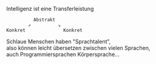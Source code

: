 Intelligenz ist eine Transferleistung

```
          Abstrakt
        ↗          ↘
Konkret              Konkret
```

Schlaue Menschen
haben "Sprachtalent",  
also
können leicht übersetzen
zwischen vielen Sprachen,  
auch
Programmiersprachen
Körpersprache...
